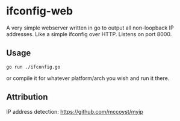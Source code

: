 # ifconfig-web

A very simple webserver written in go to output all non-loopback IP addresses.
Like a simple ifconfig over HTTP. Listens on port 8000.


## Usage

`go run ./ifconfig.go`

or compile it for whatever platform/arch you wish and run it there.


## Attribution

IP address detection: https://github.com/mccoyst/myip
